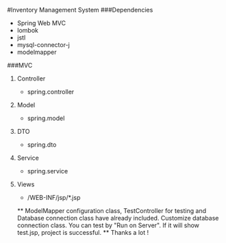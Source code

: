 #Inventory Management System
###Dependencies
* Spring Web MVC
* lombok
* jstl
* mysql-connector-j
* modelmapper

###MVC
1. Controller
    - spring.controller
2. Model
    - spring.model
3. DTO
    - spring.dto
4. Service
    - spring.service
5. Views
    - /WEB-INF/jsp/*.jsp
    
	** ModelMapper configuration class, TestController for testing and Database connection class have already included. Customize database connection class. You can test by "Run on Server". If it will show test.jsp, project is successful. **
	Thanks a lot !

    